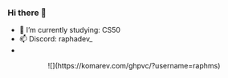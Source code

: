 ### Hi there 👋
- 🌱 I’m currently studying: CS50
- 📫 Discord: raphadev_
-
<p style="text-align: center;">
  ![](https://komarev.com/ghpvc/?username=raphms)  
</p>
